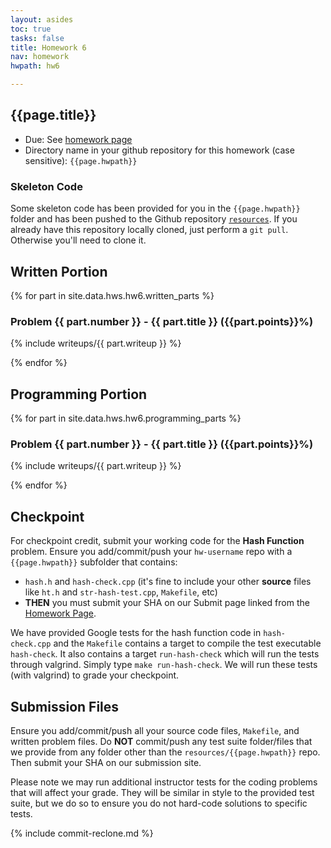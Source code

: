 ```yaml
---
layout: asides
toc: true
tasks: false
title: Homework 6
nav: homework
hwpath: hw6

---
```


## {{page.title}}

+ Due: See [homework page]({{site.baseurl}}/homework/index.html)
+ Directory name in your github repository for this homework (case sensitive): `{{page.hwpath}}`

### Skeleton Code
Some skeleton code has been provided for you in the `{{page.hwpath}}` folder and has been pushed to the Github repository [`resources`](https://github.com/{{site.data.main.github_org}}/resources/ ). If you already have this repository locally cloned, just perform a `git pull`.  Otherwise you'll need to clone it.


## Written Portion


{% for part in site.data.hws.hw6.written_parts %}

### Problem {{ part.number }} - {{ part.title }} ({{part.points}}%)

{% include writeups/{{ part.writeup }} %}

{% endfor %}


## Programming Portion

{% for part in site.data.hws.hw6.programming_parts %}

### Problem {{ part.number }} - {{ part.title }} ({{part.points}}%)

{% include writeups/{{ part.writeup }} %}

{% endfor %}

## Checkpoint

For checkpoint credit, submit your working code for the **Hash Function** problem. Ensure you add/commit/push your `hw-username` repo with a `{{page.hwpath}}` subfolder that contains:

  - `hash.h` and `hash-check.cpp` (it's fine to include your other **source** files like `ht.h` and `str-hash-test.cpp`, `Makefile`, etc)
  - **THEN** you must submit your SHA on our Submit page linked from the [Homework Page]({{site.baseurl}}/homeworks/).


We have provided Google tests for the hash function code in `hash-check.cpp` and the `Makefile` contains a target to compile the test executable `hash-check`. It also contains a target `run-hash-check` which will run the tests through valgrind.  Simply type `make run-hash-check`.  We will run these tests (with valgrind) to grade your checkpoint.  

## Submission Files

Ensure you add/commit/push all your source code files, `Makefile`, and written problem files.  Do **NOT** commit/push any test suite folder/files that we provide from any folder other than the `resources/{{page.hwpath}}` repo.  Then submit your SHA on our submission site.  

Please note we may run additional instructor tests for the coding problems that will affect your grade.  They will be similar in style to the provided test suite, but we do so to ensure you do not hard-code solutions to specific tests.

{% include commit-reclone.md %}
